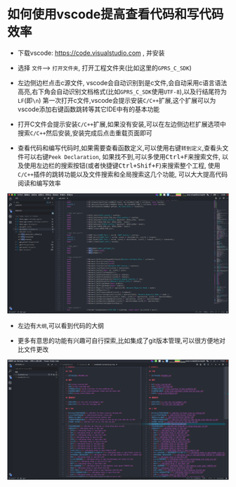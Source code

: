 如何使用vscode提高查看代码和写代码效率
======


* 下载vscode: https://code.visualstudio.com , 并安装

* 选择 `文件`--> `打开文件夹`, 打开工程文件夹(比如这里的`GPRS_C_SDK`)

* 左边侧边栏点击c源文件, vscode会自动识别到是c文件,会自动采用c语言语法高亮,右下角会自动识别文档格式(比如`GPRS_C_SDK`使用`UTF-8`),以及行结尾符为`LF`(即`\n`)
  第一次打开c文件,vscode会提示安装`C/C++`扩展,这个扩展可以为vscode添加右键函数跳转等其它IDE中有的基本功能

* 打开C文件会提示安装`C/C++`扩展,如果没有安装,可以在左边侧边栏扩展选项中搜索`C/C++`然后安装,安装完成后点击重载页面即可

* 查看代码和编写代码时,如果需要查看函数定义,可以使用右键`转到定义`,查看头文件可以右键`Peek Declaration`,
如果找不到,可以多使用<kbd>Ctrl+F</kbd>来搜索文件, 以及使用左边栏的搜索按钮(或者快捷键<kbd>Ctrl+Shif+F</kbd>)来搜索整个工程, 
使用`C/C++`插件的跳转功能以及文件搜索和全局搜索这几个功能, 可以大大提高代码阅读和编写效率

![](../assets/vscode.png)

* 左边有`大纲`,可以看到代码的大纲

* 更多有意思的功能有兴趣可自行探索,比如集成了git版本管理,可以很方便地对比文件更改

![](../assets/vscode_git.png)

